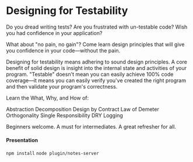 Designing for Testability
==============================
Do you dread writing tests? Are you frustrated with un-testable code? Wish you had confidence in your application?

What about "no pain, no gain"? Come learn design principles that will give you confidence in your code—without the pain.

Designing for testability means adhering to sound design principles. A core benefit of solid design is insight into the internal state and activities of your program. "Testable" doesn't mean you can easily achieve 100% code coverage—it means you can easily verify you've created the right program and then validate your program's correctness.

Learn the What, Why, and How of:

Abstraction
Decomposition
Design by Contract
Law of Demeter
Orthogonality
Single Responsibility
DRY
Logging

Beginners welcome. A must for intermediates. A great refresher for all.

#### Presentation
```npm install```
```node plugin/notes-server```